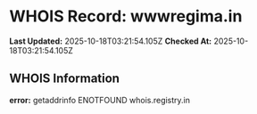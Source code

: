 # WHOIS Record: wwwregima.in

**Last Updated:** 2025-10-18T03:21:54.105Z
**Checked At:** 2025-10-18T03:21:54.105Z

## WHOIS Information

**error:** getaddrinfo ENOTFOUND whois.registry.in

